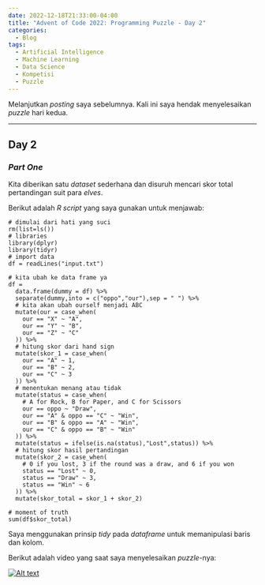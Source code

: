 ```yaml
---
date: 2022-12-18T21:33:00-04:00
title: "Advent of Code 2022: Programming Puzzle - Day 2"
categories:
  - Blog
tags:
  - Artificial Intelligence
  - Machine Learning
  - Data Science
  - Kompetisi
  - Puzzle
---
```


Melanjutkan _posting_ saya sebelumnya. Kali ini saya hendak menyelesaikan _puzzle_ hari kedua.

---

## Day 2

### _Part One_

Kita diberikan satu _dataset_ sederhana dan disuruh mencari skor total pertandingan suit para _elves_.

Berikut adalah _R script_ yang saya gunakan untuk menjawab:

```
# dimulai dari hati yang suci
rm(list=ls())
# libraries
library(dplyr)
library(tidyr)
# import data
df = readLines("input.txt")

# kita ubah ke data frame ya
df = 
  data.frame(dummy = df) %>%
  separate(dummy,into = c("oppo","our"),sep = " ") %>%
  # kita akan ubah ourself menjadi ABC
  mutate(our = case_when(
    our == "X" ~ "A",
    our == "Y" ~ "B",
    our == "Z" ~ "C"
  )) %>%
  # hitung skor dari hand sign
  mutate(skor_1 = case_when(
    our == "A" ~ 1,
    our == "B" ~ 2,
    our == "C" ~ 3
  )) %>%
  # menentukan menang atau tidak
  mutate(status = case_when(
    # A for Rock, B for Paper, and C for Scissors
    our == oppo ~ "Draw",
    our == "A" & oppo == "C" ~ "Win",
    our == "B" & oppo == "A" ~ "Win",
    our == "C" & oppo == "B" ~ "Win"
  )) %>%
  mutate(status = ifelse(is.na(status),"Lost",status)) %>%
  # hitung skor hasil pertandingan
  mutate(skor_2 = case_when(
    # 0 if you lost, 3 if the round was a draw, and 6 if you won
    status == "Lost" ~ 0,
    status == "Draw" ~ 3,
    status == "Win" ~ 6
  )) %>%
  mutate(skor_total = skor_1 + skor_2)

# moment of truth
sum(df$skor_total)
```

Saya menggunakan prinsip _tidy_ pada _dataframe_ untuk memanipulasi baris dan kolom.

Berikut adalah video yang saat saya menyelesaikan _puzzle_-nya:

[![Alt text](https://img.youtube.com/vi/PUic4RJB1xw/0.jpg)](https://youtu.be/PUic4RJB1xw)